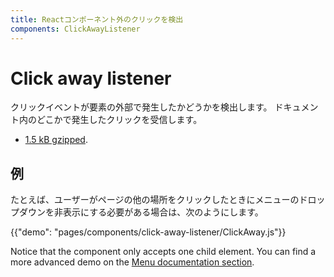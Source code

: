 ```yaml
---
title: Reactコンポーネント外のクリックを検出
components: ClickAwayListener
---
```


# Click away listener

<p class="description">クリックイベントが要素の外部で発生したかどうかを検出します。 ドキュメント内のどこかで発生したクリックを受信します。</p>

- [1.5 kB gzipped](/size-snapshot).

## 例

たとえば、ユーザーがページの他の場所をクリックしたときにメニューのドロップダウンを非表示にする必要がある場合は、次のようにします。

{{"demo": "pages/components/click-away-listener/ClickAway.js"}}

Notice that the component only accepts one child element. You can find a more advanced demo on the [Menu documentation section](/components/menus/#menulist-composition).